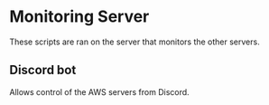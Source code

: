 # Monitoring Server

These scripts are ran on the server that monitors the other servers.

## Discord bot

Allows control of the AWS servers from Discord.